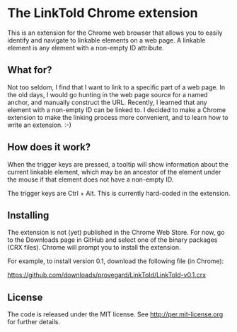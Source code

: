 # The LinkToId Chrome extension

This is an extension for the Chrome web browser that allows you to easily identify
and navigate to linkable elements on a web page. A linkable element is any element
with a non-empty ID attribute.

## What for?

Not too seldom, I find that I want to link to a specific part of a web page. In 
the old days, I would go hunting in the web page source for a named anchor, and
manually construct the URL. Recently, I learned that any element with a non-empty
ID can be linked to. I decided to make a Chrome extension to make the linking 
process more convenient, and to learn how to write an extension. :-)

## How does it work?

When the trigger keys are pressed, a tooltip will show information about the
current linkable element, which may be an ancestor of the element under the mouse
if that element does not have a non-empty ID.

The trigger keys are Ctrl + Alt. This is currently hard-coded in the extension.

## Installing

The extension is not (yet) published in the Chrome Web Store. For now, go to the
Downloads page in GitHub and select one of the binary packages (CRX files). Chrome
will prompt you to install the extension.

For example, to install version 0.1, download the following file (in Chrome):

https://github.com/downloads/provegard/LinkToId/LinkToId-v0.1.crx

## License

The code is released under the MIT license. See http://per.mit-license.org for
further details.
